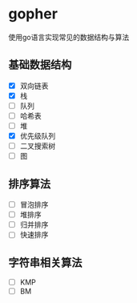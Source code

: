 # gopher
使用go语言实现常见的数据结构与算法
## 基础数据结构
- [x] 双向链表
- [x] 栈
- [ ] 队列
- [ ] 哈希表
- [ ] 堆
- [x] 优先级队列
- [ ] 二叉搜索树
- [ ] 图
## 排序算法
- [ ] 冒泡排序
- [ ] 堆排序
- [ ] 归并排序
- [ ] 快速排序
## 字符串相关算法
- [ ] KMP
- [ ] BM
